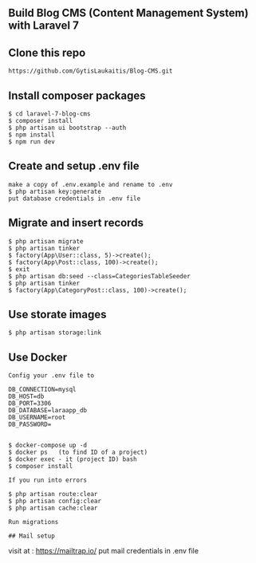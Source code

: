 ## Build Blog CMS (Content Management System) with Laravel 7

## Clone this repo
```
https://github.com/GytisLaukaitis/Blog-CMS.git
```

## Install composer packages
```
$ cd laravel-7-blog-cms
$ composer install
$ php artisan ui bootstrap --auth
$ npm install
$ npm run dev
```

## Create and setup .env file
```
make a copy of .env.example and rename to .env
$ php artisan key:generate
put database credentials in .env file
```

## Migrate and insert records
```
$ php artisan migrate
$ php artisan tinker
$ factory(App\User::class, 5)->create();
$ factory(App\Post::class, 100)->create();
$ exit
$ php artisan db:seed --class=CategoriesTableSeeder
$ php artisan tinker
$ factory(App\CategoryPost::class, 100)->create();
```

## Use storate images
```
$ php artisan storage:link
```

## Use Docker
```
Config your .env file to

DB_CONNECTION=mysql
DB_HOST=db
DB_PORT=3306
DB_DATABASE=laraapp_db
DB_USERNAME=root
DB_PASSWORD=


$ docker-compose up -d
$ docker ps   (to find ID of a project)
$ docker exec - it (project ID) bash
$ composer install

If you run into errors

$ php artisan route:clear
$ php artisan config:clear
$ php artisan cache:clear

Run migrations

## Mail setup 
```
visit at : https://mailtrap.io/
put mail credentials in .env file
```

